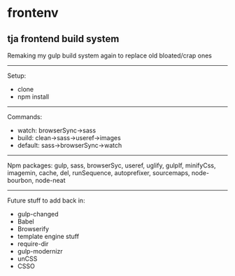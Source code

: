 # frontenv
## tja frontend build system

Remaking my gulp build system again to replace old bloated/crap ones

---

Setup:
- clone
- npm install

---

Commands:
- watch: browserSync->sass
- build: clean->sass->useref->images
- default: sass->browserSync->watch

---

Npm packages:
gulp, sass, browserSyc, useref, uglify, gulpIf, minifyCss, imagemin, cache, del, runSequence, autoprefixer, sourcemaps, node-bourbon, node-neat

---

Future stuff to add back in:
- gulp-changed
- Babel
- Browserify
- template engine stuff
- require-dir
- gulp-modernizr
- unCSS
- CSSO